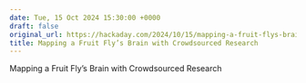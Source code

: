 ```yaml
---
date: Tue, 15 Oct 2024 15:30:00 +0000
draft: false
original_url: https://hackaday.com/2024/10/15/mapping-a-fruit-flys-brain-with-crowdsourced-research/
title: Mapping a Fruit Fly’s Brain with Crowdsourced Research
---
```


Mapping a Fruit Fly’s Brain with Crowdsourced Research